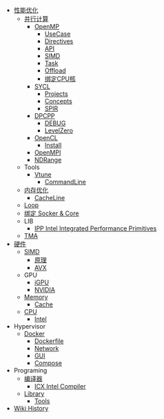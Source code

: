 - [性能优化](/0014_OPT)
  - [并行计算](/0022_OPT_PARA)
    - [OpenMP](/0023_OPT_PARA_OpenMP)
      - [UseCase](/0025_OPT_PARA_OpenMP_UseCase)
      - [Directives](/0029_OPT_PARA_OpenMP_Directives)
      - [API](/0024_OPT_PARA_OpenMP_API)
      - [SIMD](/0027_OPT_PARA_OpenMP_SIMD)
      - [Task](/0030_OPT_PARA_OpenMP_Task)
      - [Offload](/0028_OPT_PARA_OpenMP_Offload)
      - [绑定CPU核](/0026_OPT_PARA_OpenMP_BindCore)
    - [SYCL](/0031_OPT_PARA_SYCL)
      - [Projects](/0039_OPT_PARA_SYCL_Projects)
      - [Concepts](/0041_OPT_PARA_SYCL_Concepts)
      - [SPIR](/0040_OPT_PARA_SYCL_SPIR)
    - [DPCPP](/0036_OPT_PARA_DPCPP)
      - [DEBUG](/0038_OPT_PARA_DPCPP_DEBUG)
      - [LevelZero](/0037_OPT_PARA_DPCPP_LevelZero)
    - [OpenCL](/0034_OPT_PARA_OpenCL)
      - [Install](/0035_OPT_PARA_OpenCL_Install)
    - [OpenMPI](/0043_OPT_PARA_OpenMPI)
    - [NDRange](/0042_OPT_PARA_NDRange)
  - Tools
    - [Vtune](/0019_OPT_Tools_Vtune)
      - [CommandLine](/0020_OPT_Tools_Vtune_CommandLine)
  - [内存优化](/0015_OPT_Memory)
    - [CacheLine](/0017_OPT_Memory_CacheLine)
  - [Loop](/0018_OPT_Loop)
  - [绑定 Socker & Core](/0033_OPT_BindSocketCore)
  - LIB
    - [IPP Intel Integrated Performance Primitives](/0032_OPT_LIB_IPP)
  - [TMA](/0021_OPT_TMA)
- [硬件](/0001_Hardware)
  - [SIMD](/0007_Hardware_SIMD)
    - [原理](/0008_Hardware_SIMD_原理)
    - [AVX](/0009_Hardware_SIMD_AVX)
  - GPU
    - [iGPU](/0005_Hardware_GPU_iGPU)
    - [NVIDIA](/0006_Hardware_GPU_NVIDIA)
  - [Memory](/0004_Hardware_Memory)
    - [Cache](/0016_Hardware_Memory_Cache)
  - [CPU](/0002_Hardware_CPU)
    - [Intel](/0003_Hardware_CPU_Intel)
- Hypervisor
  - [Docker](/0044_Hypervisor_Docker)
    - [Dockerfile](/0048_Hypervisor_Docker_Dockerfile)
    - [Network](/0045_Hypervisor_Docker_Network)
    - [GUI](/0046_Hypervisor_Docker_GUI)
    - [Compose](/0047_Hypervisor_Docker_Compose)
- Programing
  - [编译器](/0012_Programing_Compiler)
    - [ICX Intel Compiler](/0013_Programing_Compiler_ICX)
  - [Library](/0010_Programing_Library)
    - [Tools](/0011_Programing_Library_Tools)
- [Wiki History](/hist)
